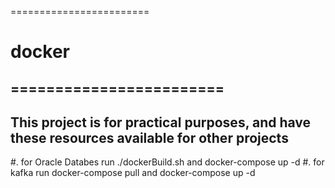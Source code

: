 ========================
# docker
========================
------------------------------------
This project is for practical purposes, and have these resources available for other projects
------------------------------------

#. for Oracle Databes run ./dockerBuild.sh and docker-compose up -d
#. for kafka run docker-compose pull and  docker-compose up -d
